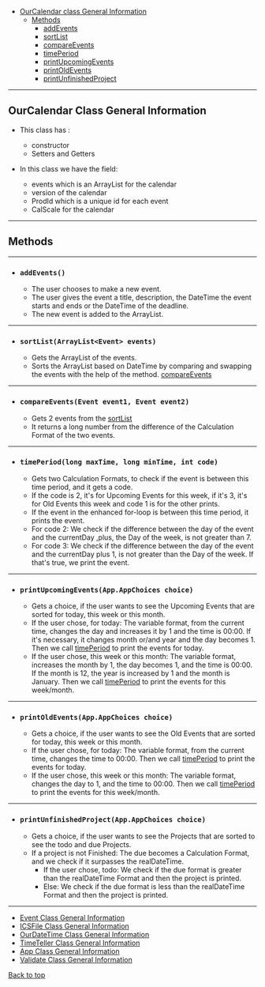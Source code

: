 * [OurCalendar class General Information](#ourcalendar-class-general-information)
  * [Methods](#methods)
    * [addEvents](#addevents)
    * [sortList](#sortlistarraylistevent-events)
    * [compareEvents](#compareeventsevent-event1-event-event2)
    * [timePeriod](#timeperiodlong-maxtime-long-mintime-int-code)
    * [printUpcomingEvents](#printupcomingeventsappappchoices-choice)
    * [printOldEvents](#printoldeventsappappchoices-choice)
    * [printUnfinishedProject](#printoldeventsappappchoices-choice)
<hr>

## OurCalendar Class General Information
- This class has :
    - constructor
    - Setters and Getters

- In this class we have the field:
    - events which is an ArrayList for the calendar
    - version of the calendar
    - ProdId which is a unique id for each event
    - CalScale for the calendar

<hr>

## Methods

<hr>

- ### `addEvents()`
  - The user chooses to make a new event.
  - The user gives the event a title, description, the DateTime the event starts and ends or the DateTime of the deadline.
  - The new event is added to the ArrayList.

<hr>

- ### `sortList(ArrayList<Event> events)`
    - Gets the ArrayList of the events.
    - Sorts the ArrayList based on DateTime by comparing and swapping the events with the help of the method.
  [compareEvents](#compareeventsevent-event1-event-event2)
<hr>

- ### `compareEvents(Event event1, Event event2)`
    - Gets 2 events from the [sortList](#sortlistarraylistevent-events)
    - It returns a long number from the difference of the Calculation Format of the two events.
<hr>

- ### `timePeriod(long maxTime, long minTime, int code)`
    - Gets two Calculation Formats, to check if the event is between this time period, and it gets a code.
    - If the code is 2, it's for Upcoming Events for this week, if it's 3,
   it's for Old Events this week and code 1 is for the other prints.
    - If the event in the enhanced for-loop is between this time period, it prints the event.
    - For code 2: We check if the difference between the day of the event and the currentDay
  ,plus, the Day of the week, is not greater than 7.
    - For code 3: We check if the difference between the day of the event and the currentDay plus 1,
  is not greater than the Day of the week. If that's true, we print the event.
<hr>


- ### `printUpcomingEvents(App.AppChoices choice)`
  - Gets a choice, if the user wants to see the Upcoming Events that are sorted for today, this week or this month.
  - If the user chose, for today:
    The variable format, from the current time, changes the day and increases it by 1 and the time is 00:00.
    If it's necessary, it changes month or/and year and the day becomes 1.
    Then we call [timePeriod](#timeperiodlong-maxtime-long-mintime-int-code) to print the events for today.
  - If the user chose, this week or this month:
    The variable format, increases the month by 1, the day becomes 1, and the time is 00:00.
    If the month is 12, the year is increased by 1 and the month is January.
    Then we call [timePeriod](#timeperiodlong-maxtime-long-mintime-int-code) to print the events for this week/month.
<hr>

- ### `printOldEvents(App.AppChoices choice)`
    - Gets a choice, if the user wants to see the Old Events that are sorted for today, this week or this month.
    - If the user chose, for today:
      The variable format, from the current time, changes the time to 00:00.
      Then we call [timePeriod](#timeperiodlong-maxtime-long-mintime-int-code) to print the events for today.
    - If the user chose, this week or this month:
      The variable format, changes the day to 1, and the time to 00:00.
      Then we call [timePeriod](#timeperiodlong-maxtime-long-mintime-int-code) to print the events for this week/month.
<hr>

- ### `printUnfinishedProject(App.AppChoices choice)`
    - Gets a choice, if the user wants to see the Projects that are sorted to see the todo and due Projects.
    - If a project is not Finished:
    The due becomes a Calculation Format, and we check if it surpasses the realDateTime.
      - If the user chose, todo:
      We check if the due format is greater than the realDateTime Format and then the project is printed.
      - Else:
      We check if the due format is less than the realDateTime Format and then the project is printed.
<hr>

- [Event Class General Information](Events_doc.md)
- [ICSFile Class General Information](ICSFile_doc.md)
- [OurDateTime Class General Information](OurDateTime_doc.md)
- [TimeTeller Class General Information](TimeTeller_doc.md)
- [App Class General Information](App_doc.md)
- [Validate Class General Information](Validate_doc.md)

[Back to top](#ourcalendar-class-general-information)